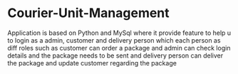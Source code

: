 # Courier-Unit-Management
Application is based on Python and MySql where it provide feature to help u to login as a admin, customer and delivery  person which each person as diff roles such as customer can order a package and admin can check login details and the package needs to be sent and delivery person can deliver the package and update customer regarding the package
